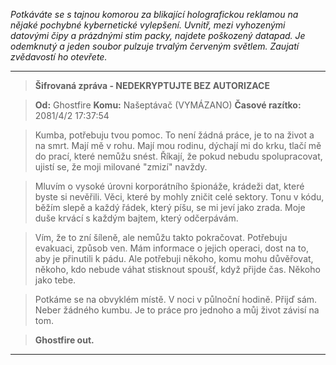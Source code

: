_Potkáváte se s tajnou komorou za blikající holografickou reklamou na nějaké pochybné kybernetické vylepšení. Uvnitř, mezi vyhozenými datovými čipy a prázdnými stim packy, najdete poškozený datapad. Je odemknutý a jeden soubor pulzuje trvalým červeným světlem. Zaujatí zvědavostí ho otevřete._

---

> **Šifrovaná zpráva - NEDEKRYPTUJTE BEZ AUTORIZACE**

> **Od:** Ghostfire
> **Komu:** Našeptávač (VYMÁZANO)
> **Časové razítko:** 2081/4/2 17:37:54

> Kumba, potřebuju tvou pomoc. To není žádná práce, je to na život a na smrt. Mají mě v rohu. Mají mou rodinu, dýchají mi do krku, tlačí mě do prací, které nemůžu snést. Říkají, že pokud nebudu spolupracovat, ujistí se, že moji milované "zmizí" navždy.

> Mluvím o vysoké úrovni korporátního špionáže, krádeži dat, které byste si nevěřili. Věci, které by mohly zničit celé sektory. Tonu v kódu, běžím slepě a každý řádek, který píšu, se mi jeví jako zrada. Moje duše krvácí s každým bajtem, který odčerpávám.

> Vím, že to zní šíleně, ale nemůžu takto pokračovat. Potřebuju evakuaci, způsob ven. Mám informace o jejich operaci, dost na to, aby je přinutili k pádu. Ale potřebuji někoho, komu mohu důvěřovat, někoho, kdo nebude váhat stisknout spoušť, když přijde čas. Někoho jako tebe.

> Potkáme se na obvyklém místě. V noci v půlnoční hodině. Přijď sám. Neber žádného kumbu. Je to práce pro jednoho a můj život závisí na tom.

> **Ghostfire out.**

---
